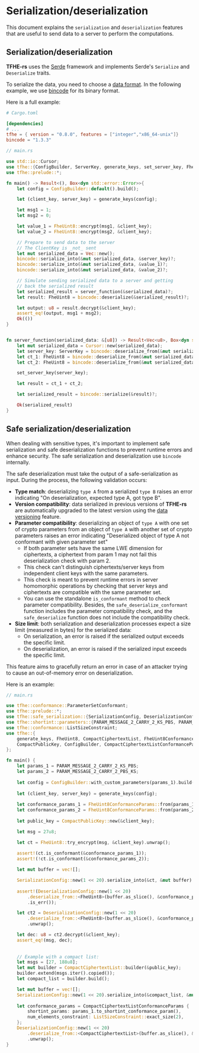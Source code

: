 # Serialization/deserialization

This document explains the `serialization` and `deserialization` features that are useful to send data to a server to perform the computations.

## Serialization/deserialization

**TFHE-rs** uses the [Serde](https://crates.io/crates/serde) framework and implements Serde's `Serialize` and `Deserialize` traits.

To serialize the data, you need to choose a [data format](https://serde.rs/#data-formats). In the following example, we use [bincode](https://crates.io/crates/bincode) for its binary format.

Here is a full example:

```toml
# Cargo.toml

[dependencies]
# ...
tfhe = { version = "0.8.0", features = ["integer","x86_64-unix"]}
bincode = "1.3.3"
```

```rust
// main.rs

use std::io::Cursor;
use tfhe::{ConfigBuilder, ServerKey, generate_keys, set_server_key, FheUint8};
use tfhe::prelude::*;

fn main() -> Result<(), Box<dyn std::error::Error>>{
    let config = ConfigBuilder::default().build();

    let (client_key, server_key) = generate_keys(config);

    let msg1 = 1;
    let msg2 = 0;

    let value_1 = FheUint8::encrypt(msg1, &client_key);
    let value_2 = FheUint8::encrypt(msg2, &client_key);

    // Prepare to send data to the server
    // The ClientKey is _not_ sent
    let mut serialized_data = Vec::new();
    bincode::serialize_into(&mut serialized_data, &server_key)?;
    bincode::serialize_into(&mut serialized_data, &value_1)?;
    bincode::serialize_into(&mut serialized_data, &value_2)?;

    // Simulate sending serialized data to a server and getting
    // back the serialized result
    let serialized_result = server_function(&serialized_data)?;
    let result: FheUint8 = bincode::deserialize(&serialized_result)?;

    let output: u8 = result.decrypt(&client_key);
    assert_eq!(output, msg1 + msg2);
    Ok(())
}


fn server_function(serialized_data: &[u8]) -> Result<Vec<u8>, Box<dyn std::error::Error>> {
    let mut serialized_data = Cursor::new(serialized_data);
    let server_key: ServerKey = bincode::deserialize_from(&mut serialized_data)?;
    let ct_1: FheUint8 = bincode::deserialize_from(&mut serialized_data)?;
    let ct_2: FheUint8 = bincode::deserialize_from(&mut serialized_data)?;

    set_server_key(server_key);

    let result = ct_1 + ct_2;

    let serialized_result = bincode::serialize(&result)?;

    Ok(serialized_result)
}
```

## Safe serialization/deserialization

When dealing with sensitive types, it's important to implement safe serialization and safe deserialization functions to prevent runtime errors and enhance security. The safe serialization and deserialization use `bincode` internally.

The safe deserialization must take the output of a safe-serialization as input. During the process, the following validation occurs:

* **Type match**: deserializing `type A` from a serialized `type B` raises an error indicating "On deserialization, expected type A, got type B".
* **Version compatibility**: data serialized in previous versions of **TFHE-rs** are automatically upgraded to the latest version using the [data versioning](../guides/data\_versioning.md) feature.
* **Parameter compatibility**: deserializing an object of `type A` with one set of crypto parameters from an object of `type A` with another set of crypto parameters raises an error indicating "Deserialized object of type A not conformant with given parameter set"
  * If both parameter sets have the same LWE dimension for ciphertexts, a ciphertext from param 1 may not fail this deserialization check with param 2.
  * This check can't distinguish ciphertexts/server keys from independent client keys with the same parameters.
  * This check is meant to prevent runtime errors in server homomorphic operations by checking that server keys and ciphertexts are compatible with the same parameter set.
  * You can use the standalone `is_conformant` method to check parameter compatibility. Besides, the `safe_deserialize_conformant` function includes the parameter compatibility check, and the `safe_deserialize` function does not include the compatibility check.
* **Size limit**: both serialization and deserialization processes expect a size limit (measured in bytes) for the serialized data:
  * On serialization, an error is raised if the serialized output exceeds the specific limit.
  * On deserialization, an error is raised if the serialized input exceeds the specific limit.

This feature aims to gracefully return an error in case of an attacker trying to cause an out-of-memory error on deserialization.

Here is an example:

```rust
// main.rs

use tfhe::conformance::ParameterSetConformant;
use tfhe::prelude::*;
use tfhe::safe_serialization::{SerializationConfig, DeserializationConfig};
use tfhe::shortint::parameters::{PARAM_MESSAGE_2_CARRY_2_KS_PBS, PARAM_MESSAGE_2_CARRY_2_PBS_KS};
use tfhe::conformance::ListSizeConstraint;
use tfhe::{
    generate_keys, FheUint8, CompactCiphertextList, FheUint8ConformanceParams,
    CompactPublicKey, ConfigBuilder, CompactCiphertextListConformanceParams
};

fn main() {
    let params_1 = PARAM_MESSAGE_2_CARRY_2_KS_PBS;
    let params_2 = PARAM_MESSAGE_2_CARRY_2_PBS_KS;
    
    let config = ConfigBuilder::with_custom_parameters(params_1).build();
    
    let (client_key, server_key) = generate_keys(config);
    
    let conformance_params_1 = FheUint8ConformanceParams::from(params_1);
    let conformance_params_2 = FheUint8ConformanceParams::from(params_2);
    
    let public_key = CompactPublicKey::new(&client_key);

    let msg = 27u8;

    let ct = FheUint8::try_encrypt(msg, &client_key).unwrap();
    
    assert!(ct.is_conformant(&conformance_params_1));
    assert!(!ct.is_conformant(&conformance_params_2));

    let mut buffer = vec![];

    SerializationConfig::new(1 << 20).serialize_into(&ct, &mut buffer).unwrap();
    
    assert!(DeserializationConfig::new(1 << 20)
        .deserialize_from::<FheUint8>(buffer.as_slice(), &conformance_params_2)
        .is_err());

    let ct2 = DeserializationConfig::new(1 << 20)
        .deserialize_from::<FheUint8>(buffer.as_slice(), &conformance_params_1)
        .unwrap();

    let dec: u8 = ct2.decrypt(&client_key);
    assert_eq!(msg, dec);
    
    
    // Example with a compact list:
    let msgs = [27, 188u8];
    let mut builder = CompactCiphertextList::builder(&public_key);
    builder.extend(msgs.iter().copied());
    let compact_list = builder.build();

    let mut buffer = vec![];
    SerializationConfig::new(1 << 20).serialize_into(&compact_list, &mut buffer).unwrap();
    
    let conformance_params = CompactCiphertextListConformanceParams {
        shortint_params: params_1.to_shortint_conformance_param(),
        num_elements_constraint: ListSizeConstraint::exact_size(2),
    };
    DeserializationConfig::new(1 << 20)
        .deserialize_from::<CompactCiphertextList>(buffer.as_slice(), &conformance_params)
        .unwrap();
}
```
